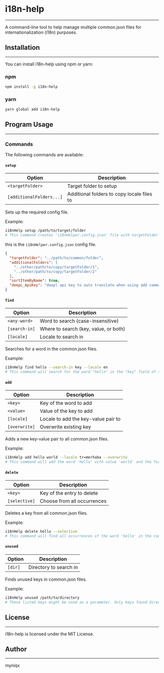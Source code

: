 

# i18n-help
---------------

A command-line tool to help manage multiple common.json files for internationalization (i18n) purposes.

## Installation
---------------

You can install i18n-help using npm or yarn:

### npm
```bash
npm install -g i18n-help
```

### yarn
```bash
yarn global add i18n-help
```

## Program Usage
-----------------

### Commands

The following commands are available:

#### `setup`

| Option | Description |
| --- | ---  |
| `<targetFolder>` | Target folder to setup |
| `[additionalFolders...]` | Additional folders to copy locale files to |

Sets up the required config file.

Example:
```bash
i18nHelp setup /path/to/target/folder
# This command creates 'i18nHelper.config.json' file with targetFolder value set.
```

this is the `i18nHelper.config.json` config file.
```json
{
  "targetFolder": "../path/to/common/folder",
  "additionalFolders": [
    "../other/path/to/copy/targetFolder/1",
    "../other/path/to/copy/targetFolder/2"
  ],
  "sortItemByName": true,
  "deepL_ApiKey": "deepl api key to auto translate when using add command"
}
```

#### `find`

| Option | Description |
| --- | --- |
| `<any-word>` | Word to search (case-insensitive) |
| `[search-in]` | Where to search (key, value, or both) |
| `[locale]` | Locale to search in |

Searches for a word in the common.json files.

Example:
```bash
i18nHelp find hello --search-in key --locale en
# This command will search for the word "hello" in the "key" field of the "tr" locale in the common.json files.
```

#### `add`

| Option | Description |
| --- | --- |
| `<key>` | Key of the word to add |
| `<value>` | Value of the key to add |
| `[locale]` | Locale to add the key-value pair to |
| `[overwrite]` | Overwrite existing key |

Adds a new key-value pair to all common.json files.

Example:
```bash
i18nHelp add hello world --locale tr=merhaba --overwrite
# This command will add the word 'hello' with value 'world' and the Turkish value 'merhaba' to the common.json files, overwriting any existing key. And if deepL_ApiKey has set, default word 'world' will be translated to related language except locale "tr" because it set manually.
```

#### `delete`

| Option | Description |
| --- | --- |
| `<key>` | Key of the entry to delete |
| `[selective]` | Choose from all occurrences |

Deletes a key from all common.json files.

Example:
```bash
i18nHelp delete hello --selective
# This command will find all occurrences of the word 'hello' in the common.json files, including partial matches, and ask you to select which ones to delete, separated by commas (e.g. 1,3,5). If "--selective" is not used, the command will delete the key only if it matches exactly.
```

#### `unused`

| Option | Description|
| --- | ---|
| `[dir]` | Directory to search in|

Finds unused keys in common.json files.

Example:
```bash
i18nHelp unused /path/to/directory
# These listed keys might be used as a parameter. Only keys found directly in the file are listed.
```

## License
-------

i18n-help is licensed under the MIT License.

## Author
------

myniqx
